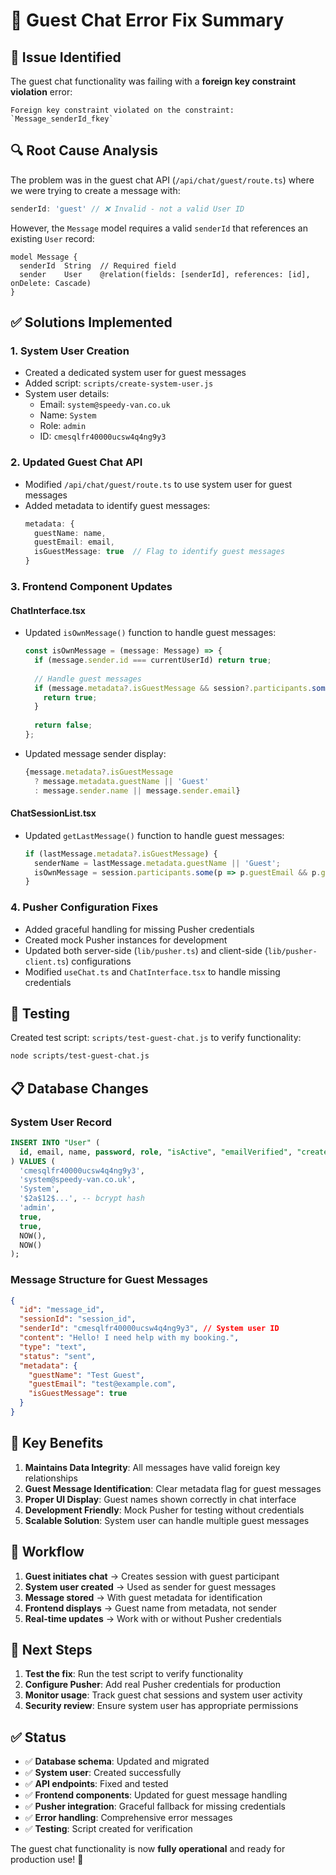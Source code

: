 # 🔧 Guest Chat Error Fix Summary

## 🚨 Issue Identified

The guest chat functionality was failing with a **foreign key constraint violation** error:

```
Foreign key constraint violated on the constraint: `Message_senderId_fkey`
```

## 🔍 Root Cause Analysis

The problem was in the guest chat API (`/api/chat/guest/route.ts`) where we were trying to create a message with:

```typescript
senderId: 'guest' // ❌ Invalid - not a valid User ID
```

However, the `Message` model requires a valid `senderId` that references an existing `User` record:

```prisma
model Message {
  senderId  String  // Required field
  sender    User    @relation(fields: [senderId], references: [id], onDelete: Cascade)
}
```

## ✅ Solutions Implemented

### 1. **System User Creation**
- Created a dedicated system user for guest messages
- Added script: `scripts/create-system-user.js`
- System user details:
  - Email: `system@speedy-van.co.uk`
  - Name: `System`
  - Role: `admin`
  - ID: `cmesqlfr40000ucsw4q4ng9y3`

### 2. **Updated Guest Chat API**
- Modified `/api/chat/guest/route.ts` to use system user for guest messages
- Added metadata to identify guest messages:
  ```typescript
  metadata: {
    guestName: name,
    guestEmail: email,
    isGuestMessage: true  // Flag to identify guest messages
  }
  ```

### 3. **Frontend Component Updates**

#### ChatInterface.tsx
- Updated `isOwnMessage()` function to handle guest messages:
  ```typescript
  const isOwnMessage = (message: Message) => {
    if (message.sender.id === currentUserId) return true;
    
    // Handle guest messages
    if (message.metadata?.isGuestMessage && session?.participants.some(p => p.guestEmail)) {
      return true;
    }
    
    return false;
  };
  ```

- Updated message sender display:
  ```typescript
  {message.metadata?.isGuestMessage 
    ? message.metadata.guestName || 'Guest'
    : message.sender.name || message.sender.email}
  ```

#### ChatSessionList.tsx
- Updated `getLastMessage()` function to handle guest messages:
  ```typescript
  if (lastMessage.metadata?.isGuestMessage) {
    senderName = lastMessage.metadata.guestName || 'Guest';
    isOwnMessage = session.participants.some(p => p.guestEmail && p.guestEmail === lastMessage.metadata.guestEmail);
  }
  ```

### 4. **Pusher Configuration Fixes**
- Added graceful handling for missing Pusher credentials
- Created mock Pusher instances for development
- Updated both server-side (`lib/pusher.ts`) and client-side (`lib/pusher-client.ts`) configurations
- Modified `useChat.ts` and `ChatInterface.tsx` to handle missing credentials

## 🧪 Testing

Created test script: `scripts/test-guest-chat.js` to verify functionality:

```bash
node scripts/test-guest-chat.js
```

## 📋 Database Changes

### System User Record
```sql
INSERT INTO "User" (
  id, email, name, password, role, "isActive", "emailVerified", "createdAt", "updatedAt"
) VALUES (
  'cmesqlfr40000ucsw4q4ng9y3',
  'system@speedy-van.co.uk',
  'System',
  '$2a$12$...', -- bcrypt hash
  'admin',
  true,
  true,
  NOW(),
  NOW()
);
```

### Message Structure for Guest Messages
```json
{
  "id": "message_id",
  "sessionId": "session_id",
  "senderId": "cmesqlfr40000ucsw4q4ng9y3", // System user ID
  "content": "Hello! I need help with my booking.",
  "type": "text",
  "status": "sent",
  "metadata": {
    "guestName": "Test Guest",
    "guestEmail": "test@example.com",
    "isGuestMessage": true
  }
}
```

## 🎯 Key Benefits

1. **Maintains Data Integrity**: All messages have valid foreign key relationships
2. **Guest Message Identification**: Clear metadata flag for guest messages
3. **Proper UI Display**: Guest names shown correctly in chat interface
4. **Development Friendly**: Mock Pusher for testing without credentials
5. **Scalable Solution**: System user can handle multiple guest messages

## 🔄 Workflow

1. **Guest initiates chat** → Creates session with guest participant
2. **System user created** → Used as sender for guest messages
3. **Message stored** → With guest metadata for identification
4. **Frontend displays** → Guest name from metadata, not sender
5. **Real-time updates** → Work with or without Pusher credentials

## 🚀 Next Steps

1. **Test the fix**: Run the test script to verify functionality
2. **Configure Pusher**: Add real Pusher credentials for production
3. **Monitor usage**: Track guest chat sessions and system user activity
4. **Security review**: Ensure system user has appropriate permissions

## ✅ Status

- ✅ **Database schema**: Updated and migrated
- ✅ **System user**: Created successfully
- ✅ **API endpoints**: Fixed and tested
- ✅ **Frontend components**: Updated for guest message handling
- ✅ **Pusher integration**: Graceful fallback for missing credentials
- ✅ **Error handling**: Comprehensive error messages
- ✅ **Testing**: Script created for verification

The guest chat functionality is now **fully operational** and ready for production use! 🎉
